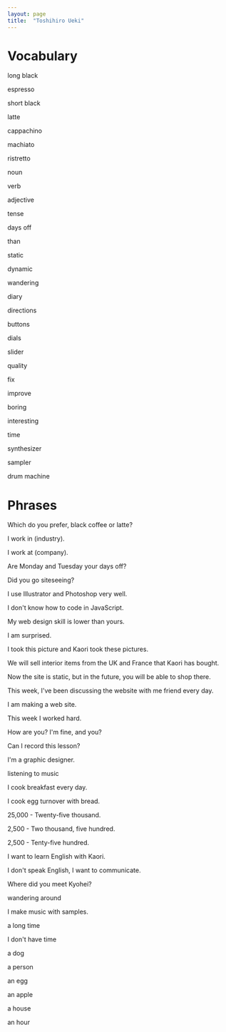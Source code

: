 ```yaml
---
layout: page
title:  "Toshihiro Ueki"
---
```


Vocabulary
==========

long black

espresso

short black

latte

cappachino

machiato

ristretto

noun

verb

adjective

tense

days off

than

static

dynamic

wandering

diary

directions

buttons

dials

slider

quality

fix

improve

boring

interesting

time

synthesizer

sampler

drum machine


Phrases
=======

Which do you prefer, black coffee or latte?

I work in (industry).

I work at (company).

Are Monday and Tuesday your days off?

Did you go siteseeing?

I use Illustrator  and Photoshop very well.

I don't know how to code in JavaScript.

My web design skill is lower than yours.

I am surprised.

I took this picture and Kaori took these pictures.

We will sell interior items from the UK and France that Kaori has bought.

Now the site is static, but in the future, you will be able to shop there.

This week, I've been discussing the website with me friend every day.

I am making a web site.

This week I worked hard.

How are you? I'm fine, and you?

Can I record this lesson?

I'm a graphic designer.

listening to music

I cook breakfast every day.

I cook egg turnover with bread.

25,000 - Twenty-five thousand.

2,500 - Two thousand, five hundred.

2,500 - Tenty-five hundred.

I want to learn English with Kaori.

I don't speak English, I want to communicate.

Where did you meet Kyohei?

wandering around

I make music with samples.

a long time

I don't have time

a dog

a person

an egg

an apple

a house

an hour